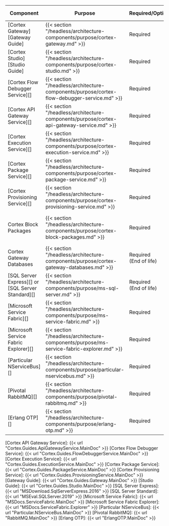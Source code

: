 | Component                                         | Purpose                                                                                     | Required/Optional           | Server Role                                |
|---------------------------------------------------|---------------------------------------------------------------------------------------------|-----------------------------|--------------------------------------------|
| [Cortex Gateway][Gateway Guide]                   | {{< section "/headless/architecture-components/purpose/cortex-gateway.md" >}}               | Required                    | Web Application Server                     |
| [Cortex Studio][Studio Guide]                     | {{< section "/headless/architecture-components/purpose/cortex-studio.md" >}}                | Required                    | Web Application Server                     |
| [Cortex Flow Debugger Service][]                  | {{< section "/headless/architecture-components/purpose/cortex-flow-debugger-service.md" >}} | Required                    | Web Application Server                     |
| [Cortex API Gateway Service][]                    | {{< section "/headless/architecture-components/purpose/cortex-api-gateway-service.md" >}}   | Required                    | Application Server                         |
| [Cortex Execution Service][]                      | {{< section "/headless/architecture-components/purpose/cortex-execution-service.md" >}}     | Required                    | Application Server                         |
| [Cortex Package Service][]                        | {{< section "/headless/architecture-components/purpose/cortex-package-service.md" >}}       | Required                    | Application Server                         |
| [Cortex Provisioning Service][]                   | {{< section "/headless/architecture-components/purpose/cortex-provisioning-service.md" >}}  | Required                    | Application Server                         |
| Cortex Block Packages                             | {{< section "/headless/architecture-components/purpose/cortex-block-packages.md" >}}        | Required                    | Web Application Server, Application Server |
| Cortex Gateway Databases                          | {{< section "/headless/architecture-components/purpose/cortex-gateway-databases.md" >}}     | Required<br />(End of life) | Web Application Server                     |
| [SQL Server Express][] or [SQL Server Standard][] | {{< section "/headless/architecture-components/purpose/ms-sql-server.md" >}}                | Required<br />(End of life) | Web Application Server                     |
| [Microsoft Service Fabric][]                      | {{< section "/headless/architecture-components/purpose/ms-service-fabric.md" >}}            | Required                    | Application Server                         |
| [Microsoft Service Fabric Explorer][]             | {{< section "/headless/architecture-components/purpose/ms-service-fabric-explorer.md" >}}   | Required                    | Application Server                         |
| [Particular NServiceBus][]                        | {{< section "/headless/architecture-components/purpose/particular-nservicebus.md" >}}       | Required                    | Application Server                         |
| [Pivotal RabbitMQ][]                              | {{< section "/headless/architecture-components/purpose/pivotal-rabbitmq.md" >}}             | Required                    | Application Server                         |
| [Erlang OTP][]                                    | {{< section "/headless/architecture-components/purpose/erlang-otp.md" >}}                   | Required                    | Application Server                         |

[Cortex API Gateway Service]: {{< url "Cortex.Guides.ApiGatewayService.MainDoc" >}}
[Cortex Flow Debugger Service]: {{< url "Cortex.Guides.FlowDebuggerService.MainDoc" >}}
[Cortex Execution Service]: {{< url "Cortex.Guides.ExecutionService.MainDoc" >}}
[Cortex Package Service]: {{< url "Cortex.Guides.PackageService.MainDoc" >}}
[Cortex Provisioning Service]: {{< url "Cortex.Guides.ProvisioningService.MainDoc" >}}
[Gateway Guide]: {{< url "Cortex.Guides.Gateway.MainDoc" >}}
[Studio Guide]: {{< url "Cortex.Guides.Studio.MainDoc" >}}
[SQL Server Express]: {{< url "MSDownload.SqlServerExpress.2016" >}}
[SQL Server Standard]: {{< url "MSEval.SQLServer.2019" >}}
[Microsoft Service Fabric]: {{< url "MSDocs.ServiceFabric.MainDoc" >}}
[Microsoft Service Fabric Explorer]: {{< url "MSDocs.ServiceFabric.Explorer" >}}
[Particular NServiceBus]: {{< url "Particular.NServiceBus.MainDoc" >}}
[Pivotal RabbitMQ]: {{< url "RabbitMQ.MainDoc" >}}
[Erlang OTP]: {{< url "ErlangOTP.MainDoc" >}}